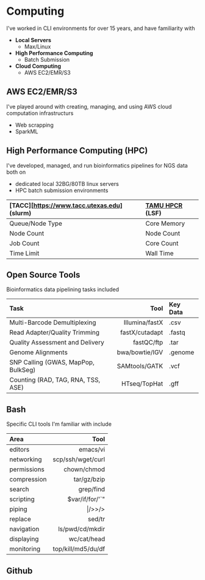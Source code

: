 # Computing

I've worked in CLI environments for over 15 years, 
and have familiarity with

- **Local Servers**
  - Max/Linux
- **High Performance Computing**
  - Batch Submission
- **Cloud Computing**
  - AWS EC2/EMR/S3


## AWS EC2/EMR/S3

I've played around with creating, managing, and using 
AWS cloud computation infrastructurs 

- Web scrapping
- SparkML


## High Performance Computing (HPC)

I've developed, managed, and run bioinformatics pipelines for NGS data both on 

- dedicated local 32BG/80TB linux servers
- HPC batch submission environments

| [TACC][https://www.tacc.utexas.edu] (slurm) | [TAMU HPCR](https://hprc.tamu.edu) (LSF) |
:---------------------------------------------|:-----------------------------------------|
| Queue/Node Type                             | Core Memory				 |
| Node Count   	 			      | Node Count				 |
| Job Count   	 			      | Core Count				 |
| Time Limit   	 			      | Wall Time				 |


## Open Source Tools

Bioinformatics data pipelining tasks included

| Task                                | Tool                   | Key Data  |
|:------------------------------------|-----------------------:|:----------|
| Multi-Barcode Demultiplexing        | Illumina/fastX         | .csv      |
| Read Adapter/Quality Trimming       | fastX/cutadapt         | .fastq    |
| Quality Assessment and Delivery     | fastQC/ftp             | .tar      |
| Genome Alignments                   | bwa/bowtie/IGV         | .genome   |
| SNP Calling (GWAS, MapPop, BulkSeg) | SAMtools/GATK          | .vcf      |
| Counting (RAD, TAG, RNA, TSS, ASE)  | HTseq/TopHat           | .gff      |


## Bash

Specific CLI tools I'm familiar with include

| Area        | Tool               |
|:------------|-------------------:|
| editors     | emacs/vi           |
| networking  | scp/ssh/wget/curl  |
| permissions | chown/chmod        |
| compression | tar/gz/bzip        |
| search      | grep/find          |
| scripting   | $var/if/for/'`"    |
| piping      | \|/>>/>            |
| replace     | sed/tr             |
| navigation  | ls/pwd/cd/mkdir    |
| displaying  | wc/cat/head        |
| monitoring  | top/kill/md5/du/df |


## Github



